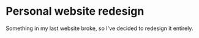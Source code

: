 # Personal website redesign
Something in my last website broke, so I've decided to redesign it entirely.
